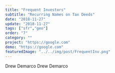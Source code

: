 ```yaml
---
title: "Frequent Investors"
subtitle: "Recurring Names on Tax Deeds"
date: "2018-11-27"
update: "2018-11-27"
tags: ["sfr","geo"]
order: "7"
category: ""
project: "https://google.com"
demo: "https://google.com"
featuredImage: "../../img/post/FrequentInv.png"
---
```

Drew Demarco Drew Demarco 
